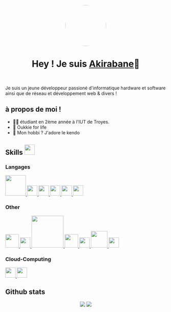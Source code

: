 <p align="center">
  <img width="128" style="border-radius: 50%" src="https://avatars.githubusercontent.com/u/77858565?v=4">
</p>

<h1 align="center">Hey ! Je suis <a href="https://github.com/Akirabane">Akirabane</a>👋</h1>
</br>

<p>Je suis un jeune développeur passioné d'informatique hardware et software ainsi que de réseau et développement web & divers !</p>

<h2>à propos de moi !</h2>

- 👨‍🎓 étudiant en 2ème année à l'IUT de Troyes.
- 🍊 Oukkie for life
- 🤫 Mon hobbi ? J'adore le kendo

<h2> Skills <img src = "https://media2.giphy.com/media/QssGEmpkyEOhBCb7e1/giphy.gif?cid=ecf05e47a0n3gi1bfqntqmob8g9aid1oyj2wr3ds3mg700bl&rid=giphy.gif" width = 32px> </h2>
<h3>Langages</h3>
<a href="#"> <img width="64px" src="https://allprowebdesigns.com/blog/wp-content/uploads/2019/01/1lJ32Bl-lHWmNMUSiSq17gQ-792x445.png"> </a>
<a href="#"> <img width="32px" src="https://www.developpez.net/forums/attachments/p294178d1/a/a/a"> </a>
<a href="#"> <img width="32px" src="https://upload.wikimedia.org/wikipedia/commons/thumb/4/4c/Typescript_logo_2020.svg/1200px-Typescript_logo_2020.svg.png"> </a>
<a href="#"> <img width="32px" src= "https://upload.wikimedia.org/wikipedia/fr/thumb/2/2e/Java_Logo.svg/322px-Java_Logo.svg.png"> </a>
<a href="#"> <img width="32px" src= "https://mpng.subpng.com/20180425/jrw/kisspng-node-js-javascript-web-application-express-js-comp-5ae0f84e2a4242.1423638015246930701731.jpg"> </a>
<a href="#"> <img width="32px" src= "https://digital-events.fr/wp-content/uploads/2016/05/php-logo-developpement-tactile.png"> </a>

<h3>Other</h3>
<a href="#"> <img width="42px" src="https://i1.wp.com/www.cc-lacqorthez.fr/CYBERBASE/wp-content/uploads/2020/05/logo-linux.png?fit=512%2C512&ssl=1"> </a>
<a href="#"> <img width="32px" src="https://cdn-icons-png.flaticon.com/512/919/919853.png"> </a>
<a href="#"> <img width="100px" src="https://cdn.worldvectorlogo.com/logos/nodejs.svg"> </a>
<a href="#"> <img width="42px" src="https://www.logigroup.com/images/modules/react.gif"> </a>
<a href="#"> <img width="32px" src="https://www.florentgonon.com/assets/git-4ed4db98583d5f694ccc8ccfae22449fc6ba8a7f4e9759fecddd5ca27053018e.png"> </a>
<a href="#"> <img width="52px" src="https://zohowebstatic.com/sites/default/files/ogimage/zoho-logo.png"> </a>
<a href="#"> <img width="32px" src="https://seeklogo.com/images/D/dialogflow-logo-534FF34238-seeklogo.com.png"> </a>

<h3>Cloud-Computing</h3>
<a href="#"> <img width="32px" src="https://play-lh.googleusercontent.com/RyoQTmHnxsxPYabsETmWVXHtLorVh_yOO48hsdv2VmI-Uki4qt5c5vV1cicJODV56A4"> </a>
<a href="#"> <img width="32px" src="https://cdn-icons-png.flaticon.com/512/873/873120.png"> </a>

<h2>Github stats</h2>
<div align="center">

![](https://github-readme-stats.vercel.app/api?username=BliTz037&show_icons=true&theme=tokyonight&hide_border=true&locale=en)
![](https://github-readme-streak-stats.herokuapp.com/?user=BliTz037&theme=material-palenight)
</div>
